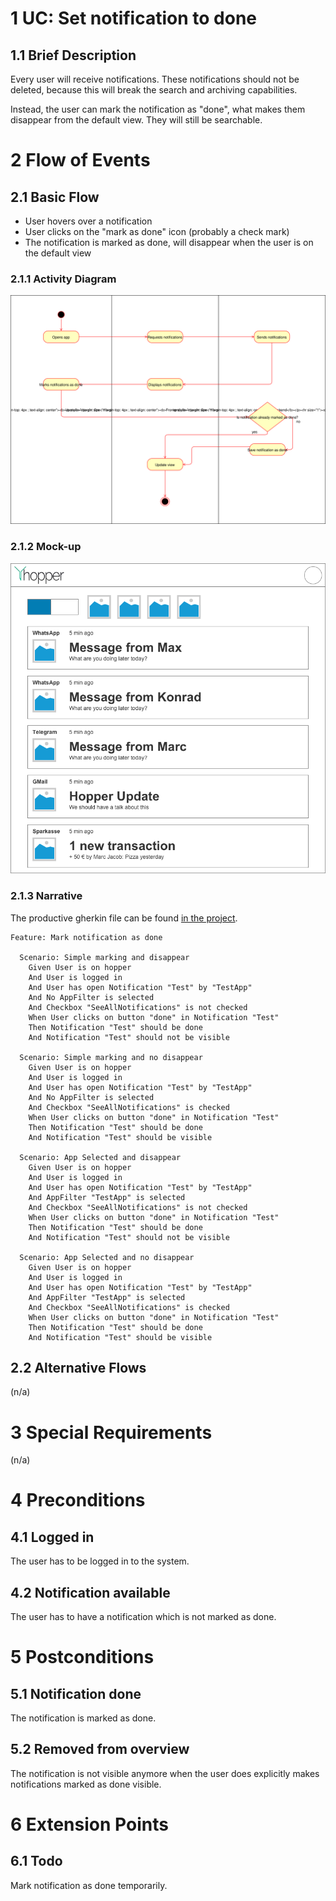 # 1 UC: Set notification to done

## 1.1 Brief Description
Every user will receive notifications. These notifications should not be deleted, because this will break the search and archiving capabilities. 

Instead, the user can mark the notification as "done", what makes them disappear from the default view. They will still be searchable.
# 2 Flow of Events
## 2.1 Basic Flow
- User hovers over a notification
- User clicks on the "mark as done" icon (probably a check mark)
- The notification is marked as done, will disappear when the user is on the default view

### 2.1.1 Activity Diagram
![Organization Application Activity Diagram](./img/uc-set-notification-done-flow.svg)

### 2.1.2 Mock-up
![Mockup](./mockups/hopper_main.png)

### 2.1.3 Narrative
The productive gherkin file can be found [in the project](./../frontend/test/notification_done.feature).
````gherkin
Feature: Mark notification as done

  Scenario: Simple marking and disappear
    Given User is on hopper
    And User is logged in
    And User has open Notification "Test" by "TestApp"
    And No AppFilter is selected
    And Checkbox "SeeAllNotifications" is not checked
    When User clicks on button "done" in Notification "Test"
    Then Notification "Test" should be done
    And Notification "Test" should not be visible

  Scenario: Simple marking and no disappear
    Given User is on hopper
    And User is logged in
    And User has open Notification "Test" by "TestApp"
    And No AppFilter is selected
    And Checkbox "SeeAllNotifications" is checked
    When User clicks on button "done" in Notification "Test"
    Then Notification "Test" should be done
    And Notification "Test" should be visible

  Scenario: App Selected and disappear
    Given User is on hopper
    And User is logged in
    And User has open Notification "Test" by "TestApp"
    And AppFilter "TestApp" is selected
    And Checkbox "SeeAllNotifications" is not checked
    When User clicks on button "done" in Notification "Test"
    Then Notification "Test" should be done
    And Notification "Test" should not be visible

  Scenario: App Selected and no disappear
    Given User is on hopper
    And User is logged in
    And User has open Notification "Test" by "TestApp"
    And AppFilter "TestApp" is selected
    And Checkbox "SeeAllNotifications" is checked
    When User clicks on button "done" in Notification "Test"
    Then Notification "Test" should be done
    And Notification "Test" should be visible

````
## 2.2 Alternative Flows
(n/a)

# 3 Special Requirements
(n/a)

# 4 Preconditions
## 4.1 Logged in
The user has to be logged in to the system.
## 4.2 Notification available
The user has to have a notification which is not marked as done.

# 5 Postconditions
## 5.1 Notification done
The notification is marked as done.
## 5.2 Removed from overview
The notification is not visible anymore when the user does explicitly makes notifications marked as done visible.
 
# 6 Extension Points
## 6.1 Todo
Mark notification as done temporarily.
